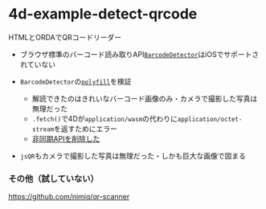 # 4d-example-detect-qrcode
HTMLとORDAでQRコードリーダー

* ブラウザ標準のバーコード読み取りAPI[`BarcodeDetector`](https://caniuse.com/?search=BarcodeDetector%20API)はiOSでサポートされていない

* `BarcodeDetector`の[`polyfill`](https://github.com/undecaf/barcode-detector-polyfill)を検証
  * 解読できたのはきれいなバーコード画像のみ・カメラで撮影した写真は無理だった
  *  `.fetch()`で4Dが`application/wasm`の代わりに`application/octet-stream`を返すためにエラー
  *  [非同期APIを削除した](https://github.com/miyako/4d-example-detect-qrcode/blob/main/detect-qrcode/WebFolder/js/zbar-wasm.js)

* `jsQR`もカメラで撮影した写真は無理だった・しかも巨大な画像で固まる

### その他（試していない）

https://github.com/nimiq/qr-scanner
